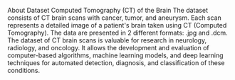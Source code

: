 About Dataset
Computed Tomography (CT) of the Brain
The dataset consists of CT brain scans with cancer, tumor, and aneurysm. Each scan represents a detailed image of a patient's brain taken using CT (Computed Tomography). The data are presented in 2 different formats: .jpg and .dcm.
The dataset of CT brain scans is valuable for research in neurology, radiology, and oncology. It allows the development and evaluation of computer-based algorithms, machine learning models, and deep learning techniques for automated detection, diagnosis, and classification of these conditions.

